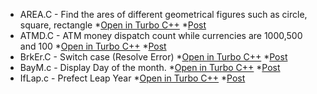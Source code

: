 * AREA.C - Find the ares of different geometrical figures such as circle, square, rectangle
    *[Open in Turbo C++](http://www.developerinsider.in/assets/pages/runturbocpp.html?run=turbocpp:~developerinsider.in~https://github.com/developerinsider/C-Programming-Example/blob/master/If-else-switch/AREA.C?raw=true~AREAM.C)
    *[Post](http://www.developerinsider.in/2016/04/09/find-the-ares-of-different-geometrical-figures-such-as-circle-square-rectangle/)
* ATMD.C - ATM money dispatch count while currencies are 1000,500 and 100
    *[Open in Turbo C++](http://www.developerinsider.in/assets/pages/runturbocpp.html?run=turbocpp:~developerinsider.in~https://github.com/developerinsider/C-Programming-Example/blob/master/If-else-switch/ATMD.C?raw=true~ATMD.C)
    *[Post](http://www.developerinsider.in/2016/04/09/atm-money-dispatch-count-while-currencies-are-1000-500-and-100/)
* BrkEr.C - Switch case (Resolve Error)
    *[Open in Turbo C++](http://www.developerinsider.in/assets/pages/runturbocpp.html?run=turbocpp:~developerinsider.in~https://github.com/developerinsider/C-Programming-Example/blob/master/If-else-switch/BrkEr.c?raw=true~BRKER.C)
    *[Post](http://www.developerinsider.in/2016/04/09/switch-case-resolve-error-in-program-c-language-programming/)
* BayM.c - Display Day of the month.
    *[Open in Turbo C++](http://www.developerinsider.in/assets/pages/runturbocpp.html?run=turbocpp:~developerinsider.in~https://github.com/developerinsider/C-Programming-Example/blob/master/If-else-switch/DayM.c?raw=true~DAYM.C)
    *[Post](http://www.developerinsider.in/2016/04/09/display-day-for-the-entered-date-by-user-c-language-programming/)
* IfLap.c - Prefect Leap Year
    *[Open in Turbo C++](http://www.developerinsider.in/assets/pages/runturbocpp.html?run=turbocpp:~developerinsider.in~https://github.com/developerinsider/C-Programming-Example/blob/master/If-else-switch/IfLap.c?raw=true~IFLEP.C)
    *[Post](http://www.developerinsider.in/2016/04/09/find-leap-year-c-language-programming/)
    